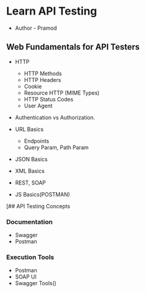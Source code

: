 # Learn API Testing
- Author - Pramod


##  Web Fundamentals for API Testers
- HTTP 
  - HTTP Methods
  - HTTP Headers
  - Cookie
  - Resource HTTP (MIME Types)
  - HTTP Status Codes
  - User Agent
- Authentication vs Authorization.

- URL Basics
  - Endpoints
  - Query Param, Path Param


- JSON Basics
- XML Basics
- REST, SOAP
- JS Basics(POSTMAN)


[## API Testing Concepts

### Documentation
- Swagger
- Postman

### Execution Tools
- Postman
- SOAP UI
- Swagger Tools()